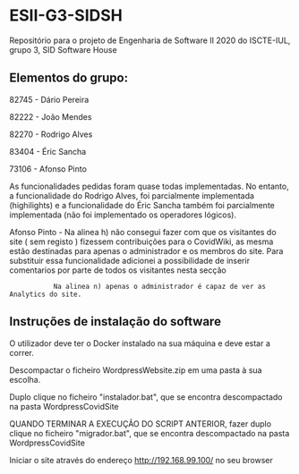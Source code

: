 # ESII-G3-SIDSH
Repositório para o projeto de Engenharia de Software II 2020 do ISCTE-IUL, grupo 3, SID Software House

## Elementos do grupo:

82745 - Dário Pereira

82222 - João Mendes

82270 - Rodrigo Alves

83404 - Éric Sancha

73106 - Afonso Pinto

As funcionalidades pedidas foram quase todas implementadas.
No entanto, a funcionalidade do Rodrigo Alves, foi parcialmente implementada (highilights) e a funcionalidade do Éric Sancha também foi parcialmente implementada (não foi implementado os operadores lógicos).

Afonso Pinto -
               Na alinea h) não consegui fazer com que os visitantes do site ( sem registo ) fizessem contribuições para o CovidWiki, as                mesma estão destinadas para apenas o administrador e os membros do site. Para substituir essa funcionalidade adicionei a                possibilidade de inserir comentarios por parte de todos os visitantes nesta secção
               
               Na alinea n) apenas o administrador é capaz de ver as Analytics do site.


## Instruções de instalação do software


O utilizador deve ter o Docker instalado na sua máquina e deve estar a correr.

Descompactar o ficheiro WordpressWebsite.zip em uma pasta à sua escolha.

Duplo clique no ficheiro "instalador.bat", que se encontra descompactado na pasta WordpressCovidSite

QUANDO TERMINAR A EXECUÇÃO DO SCRIPT ANTERIOR, fazer duplo clique no ficheiro "migrador.bat", que se encontra descompactado na pasta WordpressCovidSite

Iniciar o site através do endereço http://192.168.99.100/ no seu browser
